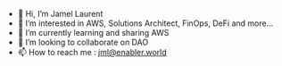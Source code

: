 - 👋 Hi, I’m Jamel Laurent
- 👀 I’m interested in AWS, Solutions Architect, FinOps, DeFi and more...
- 🌱 I’m currently learning and sharing AWS
- 💞️ I’m looking to collaborate on DAO
- 📫 How to reach me : jml@enabler.world
<!---
enablerrr/enablerrr is a ✨ special ✨ repository because its `README.md` (this file) appears on your GitHub profile.
You can click the Preview link to take a look at your changes.
--->
